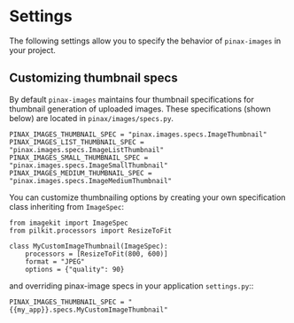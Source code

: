 # Settings

The following settings allow you to specify the behavior of `pinax-images` in
your project.

## Customizing thumbnail specs

By default `pinax-images` maintains four thumbnail specifications for thumbnail generation of uploaded images.
These specifications (shown below) are located in `pinax/images/specs.py`.

    PINAX_IMAGES_THUMBNAIL_SPEC = "pinax.images.specs.ImageThumbnail"
    PINAX_IMAGES_LIST_THUMBNAIL_SPEC = "pinax.images.specs.ImageListThumbnail"
    PINAX_IMAGES_SMALL_THUMBNAIL_SPEC = "pinax.images.specs.ImageSmallThumbnail"
    PINAX_IMAGES_MEDIUM_THUMBNAIL_SPEC = "pinax.images.specs.ImageMediumThumbnail"

You can customize thumbnailing options by creating your own specification class inheriting from `ImageSpec`:

    from imagekit import ImageSpec
    from pilkit.processors import ResizeToFit

    class MyCustomImageThumbnail(ImageSpec):
        processors = [ResizeToFit(800, 600)]
        format = "JPEG"
        options = {"quality": 90}

and overriding pinax-image specs in your application `settings.py`::

    PINAX_IMAGES_THUMBNAIL_SPEC = "{{my_app}}.specs.MyCustomImageThumbnail"

